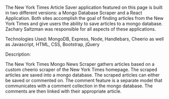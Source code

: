 The New York Times Article Saver application featured on this page is built in two different versions: a Mongo Database Scraper and a React Application.  Both sites accomplish the goal of finding articles from the New York Times and give users the ability to save articles to a mongo database.  Zachary Saltzman was responsible for all aspects of these applications.

Technologies Used: MongoDB, Express, Node, Handlebars, Cheerio as well as Javascript, HTML, CSS, Bootstrap, jQuery

Description:

The New York Times Mongo News Scraper gathers articles based on a custom cheerio scraper of the New York Times homepage.  The scraped articles are saved into a mongo database.  The scraped articles can either be saved or commented on.  The comment feature is a separate model that communicates with a comment collection in the mongo database.  The comments are then linked with their appropriate article.
